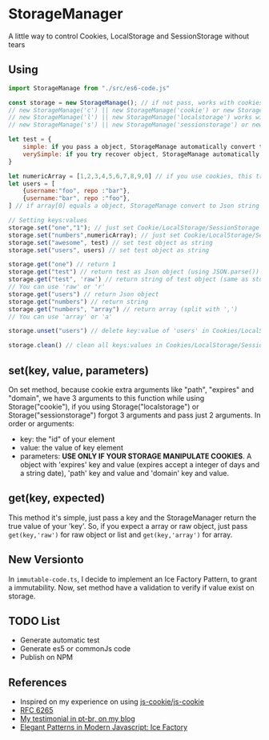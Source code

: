 # StorageManager

A little way to control Cookies, LocalStorage and SessionStorage without tears

## Using

```javascript
import StorageManage from "./src/es6-code.js"

const storage = new StorageManage(); // if not pass, works with cookies
// new StorageManage('c') || new StorageManage('cookie') or new StorageManage() works with cookies
// new StorageManage('l') || new StorageManage('localstorage') works with LocalStorage
// new StorageManage('s') || new StorageManage('sessionstorage') or new StorageManage() works with SessionStorage

let test = {
    simple: if you pass a object, StorageManage automatically convert to string with JSON.stringify(),
    verySimple: if you try recover object, StorageManage automatically convert to object with JSON.parse()
}

let numericArray = [1,2,3,4,5,6,7,8,9,0] // if you use cookies, this transform in string
let users = [
    {username:"foo", repo :"bar"},
    {username:"bar", repo :"foo"},
] // if array[0] equals a object, StorageManage convert to Json string with JSON.stringify()

// Setting keys:values
storage.set("one","1"); // just set Cookie/LocalStorage/SessionStorage
storage.set("numbers",numericArray); // just set Cookie/LocalStorage/SessionStorage
storage.set("awesome", test) // set test object as string
storage.set("users", users) // set test object as string

storage.get("one") // return 1
storage.get("test") // return test as Json object (using JSON.parse())
storage.get("test", 'raw') // return string of test object (same as storage in Cookie/LocalStorage/SessionStorage)
// You can use 'raw' or 'r'
storage.get("users") // return Json object
storage.get("numbers") // return string
storage.get("numbers", "array") // return array (split with ',')
// You can use 'array' or 'a'

storage.unset("users") // delete key:value of 'users' in Cookies/LocalStorage/SessionStorage

storage.clean() // clean all keys:values in Cookies/LocalStorage/SessionStorage
```

## set(key, value, parameters)

On set method, because cookie extra arguments like "path", "expires" and "domain", we have 3 arguments to this function while using Storage("cookie"), if you using Storage("localstorage") or Storage("sessionstorage") forgot 3 arguments and pass just 2 arguments. In order or arguments:

- key: the "id" of your element
- value: the value of key element
- parameters: **USE ONLY IF YOUR STORAGE MANIPULATE COOKIES**. A object with 'expires' key and value (expires accept a integer of days and a string date), 'path' key and value and 'domain' key and value.

## get(key, expected)
This method it's simple, just pass a key and the StorageManager return the true value of your 'key'. So, if you expect a array or raw object, just pass ```get(key,'raw')``` for raw object or list and ```get(key,'array')``` for array.

## **New Version**to 
In ```immutable-code.ts```, I decide to implement an Ice Factory Pattern, to grant a immutability. Now, set method have a validation to verify if value exist on storage.

## TODO List

- Generate automatic test
- Generate es5 or commonJs code
- Publish on NPM
## References

- Inspired on my experience on using [js-cookie/js-cookie](https://github.com/js-cookie/js-cookie)
- [RFC 6265](https://tools.ietf.org/html/rfc6265)
- [My testimonial in pt-br, on my blog](https://vandalvnl.github.io/developer/2018/03/28/storage-manage.html)
- [Elegant Patterns in Modern Javascript: Ice Factory](https://medium.freecodecamp.org/elegant-patterns-in-modern-javascript-ice-factory-4161859a0eee)
